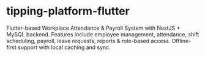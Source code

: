 # tipping-platform-flutter
Flutter-based Workplace Attendance &amp; Payroll System with NestJS + MySQL backend. Features include employee management, attendance, shift scheduling, payroll, leave requests, reports &amp; role-based access. Offline-first support with local caching and sync.
